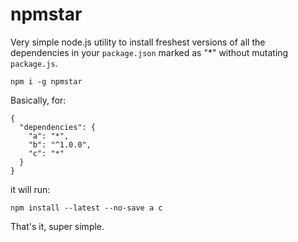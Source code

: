 # npmstar

Very simple node.js utility to install freshest versions of all the dependencies in your `package.json` marked as "*" without mutating `package.js`.

```
npm i -g npmstar
```

Basically, for:

```
{
  "dependencies": {
    "a": "*",
    "b": "^1.0.0",
    "c": "*"
  }
}
```

it will run:

```
npm install --latest --no-save a c
```

That's it, super simple.
